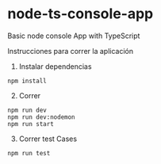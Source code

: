# node-ts-console-app
Basic node console App with  TypeScript


Instrucciones para correr la aplicación

1. Instalar dependencias
````
npm install
````
2. Correr
````
npm run dev
npm run dev:nodemon
npm run start
````

3. Correr test Cases
````
npm run test
````

